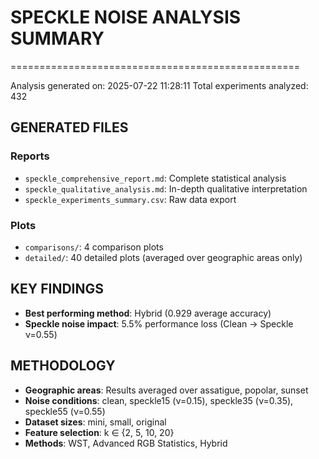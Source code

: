 # SPECKLE NOISE ANALYSIS SUMMARY
==================================================

Analysis generated on: 2025-07-22 11:28:11
Total experiments analyzed: 432

## GENERATED FILES

### Reports
- `speckle_comprehensive_report.md`: Complete statistical analysis
- `speckle_qualitative_analysis.md`: In-depth qualitative interpretation
- `speckle_experiments_summary.csv`: Raw data export

### Plots
- `comparisons/`: 4 comparison plots
- `detailed/`: 40 detailed plots (averaged over geographic areas only)

## KEY FINDINGS

- **Best performing method**: Hybrid (0.929 average accuracy)
- **Speckle noise impact**: 5.5% performance loss (Clean → Speckle ν=0.55)

## METHODOLOGY

- **Geographic areas**: Results averaged over assatigue, popolar, sunset
- **Noise conditions**: clean, speckle15 (ν=0.15), speckle35 (ν=0.35), speckle55 (ν=0.55)
- **Dataset sizes**: mini, small, original
- **Feature selection**: k ∈ {2, 5, 10, 20}
- **Methods**: WST, Advanced RGB Statistics, Hybrid
